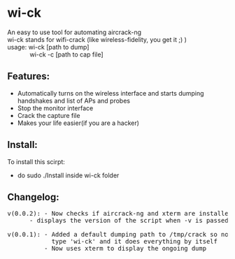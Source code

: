 # wi-ck
An easy to use tool for automating aircrack-ng  
wi-ck stands for wifi-crack (like wireless-fidelity, you get it ;) )  
usage: wi-ck [path to dump]  
&nbsp; &nbsp; &nbsp; &nbsp; &nbsp; &nbsp; &nbsp;wi-ck -c [path to cap file]

## Features:
- Automatically turns on the wireless interface and starts dumping handshakes and list of APs and probes
- Stop the monitor interface
- Crack the capture file
- Makes your life easier(if you are a hacker)
 ## Install:
To install this scirpt:
- do sudo ./Install inside wi-ck folder

## Changelog:
<pre>
v(0.0.2): - Now checks if aircrack-ng and xterm are installed
	  - displays the version of the script when -v is passed

v(0.0.1): - Added a default dumping path to /tmp/crack so now you just have to 
            type 'wi-ck' and it does everything by itself 
          - Now uses xterm to display the ongoing dump
</pre>
